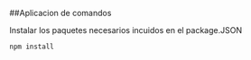 ##Aplicacion de comandos

Instalar los paquetes necesarios incuidos en el package.JSON

```
npm install
```